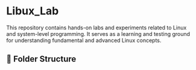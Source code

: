 # Libux_Lab

This repository contains hands-on labs and experiments related to Linux and system-level programming. It serves as a learning and testing ground for understanding fundamental and advanced Linux concepts.

## 📁 Folder Structure

